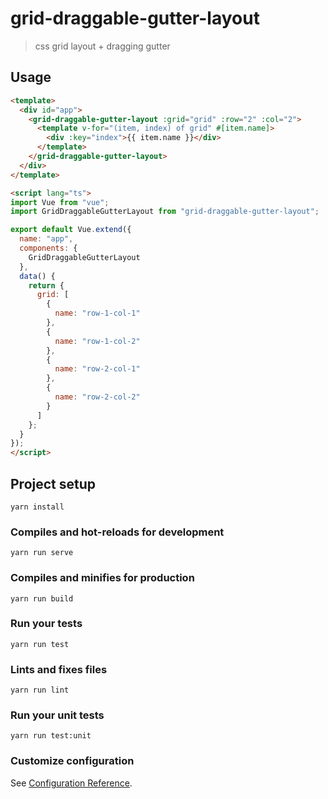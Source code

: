 # grid-draggable-gutter-layout
> css grid layout + dragging gutter

## Usage
```html
<template>
  <div id="app">
    <grid-draggable-gutter-layout :grid="grid" :row="2" :col="2">
      <template v-for="(item, index) of grid" #[item.name]>
        <div :key="index">{{ item.name }}</div>
      </template>
    </grid-draggable-gutter-layout>
  </div>
</template>

<script lang="ts">
import Vue from "vue";
import GridDraggableGutterLayout from "grid-draggable-gutter-layout";

export default Vue.extend({
  name: "app",
  components: {
    GridDraggableGutterLayout
  },
  data() {
    return {
      grid: [
        {
          name: "row-1-col-1"
        },
        {
          name: "row-1-col-2"
        },
        {
          name: "row-2-col-1"
        },
        {
          name: "row-2-col-2"
        }
      ]
    };
  }
});
</script>
```


## Project setup
```
yarn install
```

### Compiles and hot-reloads for development
```
yarn run serve
```

### Compiles and minifies for production
```
yarn run build
```

### Run your tests
```
yarn run test
```

### Lints and fixes files
```
yarn run lint
```

### Run your unit tests
```
yarn run test:unit
```

### Customize configuration
See [Configuration Reference](https://cli.vuejs.org/config/).
